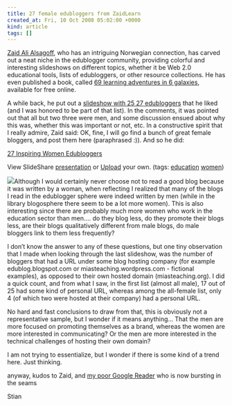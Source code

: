 ```yaml
---
title: 27 female edubloggers from ZaidLearn
created_at: Fri, 10 Oct 2008 05:02:00 +0000
kind: article
tags: []
---
```


[Zaid Ali Alsagoff](http://zaidlearn.blogspot.com/), who has an
intriguing Norwegian connection, has carved out a neat niche in the
edublogger community, providing colorful and interesting slideshows on
different topics, whether it be Web 2.0 educational tools, lists of
edubloggers, or other resource collections. He has even published a
book, called [69 learning adventures in 6
galaxies](http://zaidlearn.blogspot.com/2008/08/69-learning-adventures-in-6-galaxies-my.html),
available for free online.

A while back, he put out a [slideshow with 25 27
edubloggers](http://zaidlearn.blogspot.com/2008/09/25-edublogs-you-simply-dont-want-to.html)
that he liked (and I was honored to be part of that list). In the
comments, it was pointed out that all but two three were men, and some
discussion ensued about why this was, whether this was important or not,
etc. In a constructive spirit that I really admire, Zaid said: OK, fine,
I will go find a bunch of great female bloggers, and post them here
(paraphrased :)). And so he did:

[27 Inspiring Women
Edubloggers](http://www.slideshare.net/zaid/27-inspiring-women-edubloggers-presentation?type=powerpoint "27 Inspiring Women Edubloggers")

View SlideShare
[presentation](http://www.slideshare.net/zaid/27-inspiring-women-edubloggers-presentation?type=powerpoint "View 27 Inspiring Women Edubloggers on SlideShare")
or [Upload](http://www.slideshare.net/upload?type=powerpoint) your own.
(tags: [education](http://slideshare.net/tag/education)
[women](http://slideshare.net/tag/women))

![](http://counters.gigya.com/wildfire/IMP/CXNID=2000002.0NXC/bT*xJmx*PTEyMjM2MTAxMTA3NzQmcHQ9MTIyMzYxMDExNjA2NSZwPTEwMTkxJmQ9Jm49Jmc9MiZ*PSZvPTllYmY2NzIxYjY1ZTRlNGQ5MTE*MGM1OGZjNmQ3MzYz.gif)Although
I would certainly never choose not to read a good blog because it was
written by a woman, when reflecting I realized that many of the blogs I
read in the edublogger sphere were indeed written by men (while in the
library blogosphere there seem to be a lot more women). This is also
interesting since there are probably much more women who work in the
education sector than men…. do they blog less, do they promote their
blogs less, are their blogs qualitatively different from male blogs, do
male bloggers link to them less frequently?

I don’t know the answer to any of these questions, but one tiny
observation that I made when looking through the last slideshow, was the
number of bloggers that had a URL under some blog hosting company (for
example edublog.blogspot.com or miasteaching.wordpress.com - fictional
examples), as opposed to their own hosted domain (miasteaching.org). I
did a quick count, and from what I saw, in the first list (almost all
male), 17 out of 25 had some kind of personal URL, whereas among the
all-female list, only 4 (of which two were hosted at their company) had
a personal URL.

No hard and fast conclusions to draw from that, this is obviously not a
representative sample, but I wonder if it means anything… That the men
are more focused on promoting themselves as a brand, whereas the women
are more interested in communicating? Or the men are more interested in
the technical challenges of hosting their own domain?

I am not trying to essentialize, but I wonder if there is some kind of a
trend here. Just thinking.

anyway, kudos to Zaid, and [my poor Google
Reader](https://www.google.com/reader/shared/10419021005107099820) who
is now bursting in the seams

Stian

